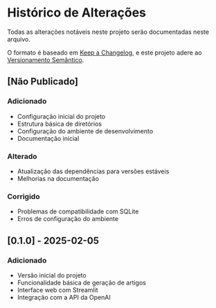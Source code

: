 # Histórico de Alterações

Todas as alterações notáveis neste projeto serão documentadas neste arquivo.

O formato é baseado em [Keep a Changelog](https://keepachangelog.com/pt-BR/1.0.0/),
e este projeto adere ao [Versionamento Semântico](https://semver.org/spec/v2.0.0.html).

## [Não Publicado]

### Adicionado
- Configuração inicial do projeto
- Estrutura básica de diretórios
- Configuração do ambiente de desenvolvimento
- Documentação inicial

### Alterado
- Atualização das dependências para versões estáveis
- Melhorias na documentação

### Corrigido
- Problemas de compatibilidade com SQLite
- Erros de configuração do ambiente

## [0.1.0] - 2025-02-05
### Adicionado
- Versão inicial do projeto
- Funcionalidade básica de geração de artigos
- Interface web com Streamlit
- Integração com a API da OpenAI
